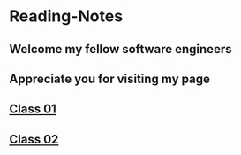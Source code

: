 # Reading-Notes

## Welcome my fellow software engineers

## Appreciate you for visiting my page 

## [Class 01](/Reading-Notes/Class01)

## [Class 02](/Reading-Notes/Class02)
